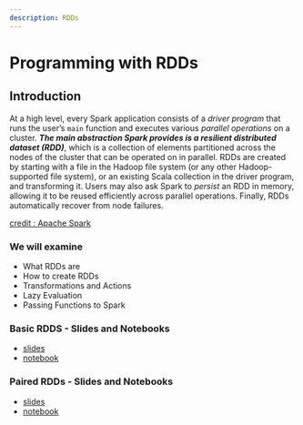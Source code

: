 ```yaml
---
description: RDDs
---
```


# Programming with RDDs

## Introduction

At a high level, every Spark application consists of a _driver program_ that runs the user’s `main` function and executes various _parallel operations_ on a cluster. _**The main abstraction Spark provides is a resilient distributed dataset \(RDD\)**_, which is a collection of elements partitioned across the nodes of the cluster that can be operated on in parallel. RDDs are created by starting with a file in the Hadoop file system \(or any other Hadoop-supported file system\), or an existing Scala collection in the driver program, and transforming it. Users may also ask Spark to _persist_ an RDD in memory, allowing it to be reused efficiently across parallel operations. Finally, RDDs automatically recover from node failures.

[credit : Apache Spark](https://spark.apache.org/docs/latest/rdd-programming-guide.html#overview)

### We will examine

* What RDDs are
* How to create RDDs
* Transformations and Actions
* Lazy Evaluation
* Passing Functions to Spark 

### Basic RDDS - Slides and Notebooks

* [slides](https://github.com/marilynwaldman/course/blob/master/spark/03-RDDs/01-BasicRdds.pdf)
* [notebook](https://github.com/marilynwaldman/course/blob/master/spark/03-RDDs/01-BasicRdds.ipynb)

### Paired RDDs - Slides and Notebooks

* [slides](https://github.com/marilynwaldman/course/blob/master/spark/03-RDDs/03-KeyValueRdds.pdf)
* [notebook](https://github.com/marilynwaldman/course/blob/master/spark/03-RDDs/03-KeyValueRdds.ipynb)

